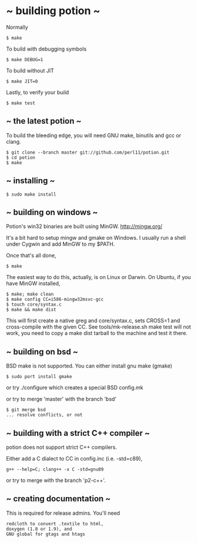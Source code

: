 # ~ building potion ~

Normally

    $ make

To build with debugging symbols

    $ make DEBUG=1

To build without JIT

    $ make JIT=0

Lastly, to verify your build

    $ make test

## ~ the latest potion ~

To build the bleeding edge, you will need
GNU make, binutils and gcc or clang.

    $ git clone --branch master git://github.com/perl11/potion.git
    $ cd potion
    $ make

## ~ installing ~

    $ sudo make install

## ~ building on windows ~

Potion's win32 binaries are built using MinGW.
<http://mingw.org/>

It's a bit hard to setup mingw and gmake on Windows.
I usually run a shell under Cygwin and add MinGW
to my $PATH.

Once that's all done,

    $ make

The easiest way to do this, actually, is on Linux or Darwin.
On Ubuntu, if you have MinGW installed,

    $ make; make clean
    $ make config CC=i586-mingw32msvc-gcc
    $ touch core/syntax.c
    $ make && make dist

This will first create a native greg and core/syntax.c,
sets CROSS=1 and cross-compile with the given CC.
See tools/mk-release.sh
make test will not work, you need to copy a make dist tarball
to the machine and test it there.

## ~ building on bsd ~

BSD make is not supported.
You can either install gnu make (gmake)

    $ sudo port install gmake

or try ./configure which creates a special BSD config.mk

or try to merge 'master' with the branch 'bsd'

    $ git merge bsd
    ... resolve conflicts, or not

## ~ building with a strict C++ compiler ~

potion does not support strict C++ compilers.

Either add a C dialect to CC in config.inc (i.e. -std=c89),

    g++ --help=C; clang++ -x C -std=gnu89

or try to merge with the branch 'p2-c++'.

## ~ creating documentation ~

This is required for release admins.
You'll need

    redcloth to convert .textile to html,
    doxygen (1.8 or 1.9), and
    GNU global for gtags and htags

